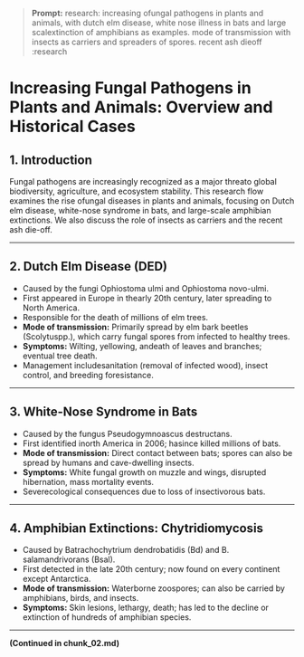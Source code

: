 > **Prompt:**
> research: increasing ofungal pathogens in plants and animals, with dutch elm disease, white nose illness in bats and large scalextinction of amphibians as examples. mode of transmission with insects as carriers and spreaders of spores. recent ash dieoff :research

# Increasing Fungal Pathogens in Plants and Animals: Overview and Historical Cases

## 1. Introduction
Fungal pathogens are increasingly recognized as a major threato global biodiversity, agriculture, and ecosystem stability. This research flow examines the rise ofungal diseases in plants and animals, focusing on Dutch elm disease, white-nose syndrome in bats, and large-scale amphibian extinctions. We also discuss the role of insects as carriers and the recent ash die-off.

---

## 2. Dutch Elm Disease (DED)
- Caused by the fungi Ophiostoma ulmi and Ophiostoma novo-ulmi.
- First appeared in Europe in thearly 20th century, later spreading to North America.
- Responsible for the death of millions of elm trees.
- **Mode of transmission:** Primarily spread by elm bark beetles (Scolytuspp.), which carry fungal spores from infected to healthy trees.
- **Symptoms:** Wilting, yellowing, andeath of leaves and branches; eventual tree death.
- Management includesanitation (removal of infected wood), insect control, and breeding foresistance.

---

## 3. White-Nose Syndrome in Bats
- Caused by the fungus Pseudogymnoascus destructans.
- First identified inorth America in 2006; hasince killed millions of bats.
- **Mode of transmission:** Direct contact between bats; spores can also be spread by humans and cave-dwelling insects.
- **Symptoms:** White fungal growth on muzzle and wings, disrupted hibernation, mass mortality events.
- Severecological consequences due to loss of insectivorous bats.

---

## 4. Amphibian Extinctions: Chytridiomycosis
- Caused by Batrachochytrium dendrobatidis (Bd) and B. salamandrivorans (Bsal).
- First detected in the late 20th century; now found on every continent except Antarctica.
- **Mode of transmission:** Waterborne zoospores; can also be carried by amphibians, birds, and insects.
- **Symptoms:** Skin lesions, lethargy, death; has led to the decline or extinction of hundreds of amphibian species.

---

**(Continued in chunk_02.md)**
